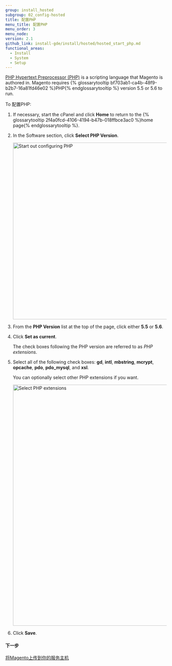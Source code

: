 ```yaml
---
group: install_hosted
subgroup: 02_config-hosted
title: 配置PHP
menu_title: 配置PHP
menu_order: 3
menu_node:
version: 2.1
github_link: install-gde/install/hosted/hosted_start_php.md
functional_areas:
  - Install
  - System
  - Setup
---
```


<a href="http://php.net/manual/en/faq.general.php" target="_blank">PHP Hypertext Preprocessor (PHP)</a> is a scripting language that Magento is authored in. Magento requires {% glossarytooltip bf703ab1-ca4b-48f9-b2b7-16a81fd46e02 %}PHP{% endglossarytooltip %} version 5.5 or 5.6 to run.

To 配置PHP:

1.	If necessary, start the cPanel and click **Home** to return to the {% glossarytooltip 2f4a0fcd-4106-4194-b47b-018ffbce3ac0 %}home page{% endglossarytooltip %}.
2.	In the Software section, click **Select PHP Version**.

	<img src="{{ site.baseurl }}/common/images/install-merch_php.png" width="550px" alt="Start out configuring PHP">

3.	From the **PHP Version** list at the top of the page, click either **5.5** or **5.6**.

4.	Click **Set as current**.

	The check boxes following the PHP version are referred to as *PHP extensions*. 

4.	Select all of the following check boxes: **gd**, **intl**, **mbstring**, **mcrypt**, **opcache**, **pdo**, **pdo_mysql**, and **xsl**.

	You can optionally select other PHP extensions if you want.

	<img src="{{ site.baseurl }}/common/images/install-merch_php-ext.png" width="750px" alt="Select PHP extensions">

5.	Click **Save**.

#### 下一步
<a href="{{ page.baseurl }}/install-gde/install/hosted/hosted_get-ftp.html">将Magento上传到你的服务主机</a>
